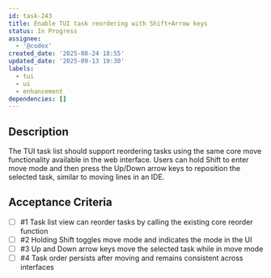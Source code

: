 ```yaml
---
id: task-243
title: Enable TUI task reordering with Shift+Arrow keys
status: In Progress
assignee:
  - '@codex'
created_date: '2025-08-24 18:55'
updated_date: '2025-09-13 19:30'
labels:
  - tui
  - ui
  - enhancement
dependencies: []
---
```


## Description

The TUI task list should support reordering tasks using the same core move functionality available in the web interface. Users can hold Shift to enter move mode and then press the Up/Down arrow keys to reposition the selected task, similar to moving lines in an IDE.

## Acceptance Criteria
<!-- AC:BEGIN -->
- [ ] #1 Task list view can reorder tasks by calling the existing core reorder function
- [ ] #2 Holding Shift toggles move mode and indicates the mode in the UI
- [ ] #3 Up and Down arrow keys move the selected task while in move mode
- [ ] #4 Task order persists after moving and remains consistent across interfaces
<!-- AC:END -->
